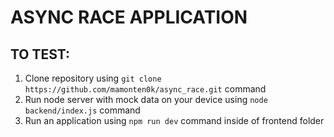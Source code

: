 # ASYNC RACE APPLICATION

## TO TEST:

1. Clone repository using `git clone https://github.com/mamonten0k/async_race.git` command
2. Run node server with mock data on your device using `node backend/index.js` command
3. Run an application using `npm run dev` command inside of frontend folder
